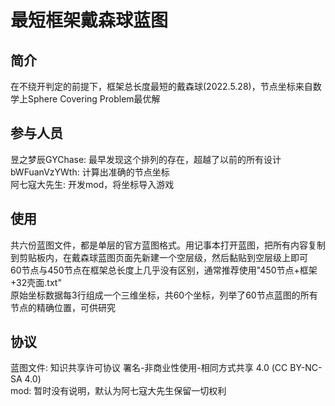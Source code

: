 # 最短框架戴森球蓝图

## 简介

在不绕开判定的前提下，框架总长度最短的戴森球(2022.5.28)，节点坐标来自数学上Sphere Covering Problem最优解  

## 参与人员

昱之梦辰GYChase: 最早发现这个排列的存在，超越了以前的所有设计  
bWFuanVzYWth: 计算出准确的节点坐标  
阿七寇大先生: 开发mod，将坐标导入游戏  

## 使用

共六份蓝图文件，都是单层的官方蓝图格式。用记事本打开蓝图，把所有内容复制到剪贴板内，在戴森球蓝图页面先新建一个空层级，然后黏贴到空层级上即可  
60节点与450节点在框架总长度上几乎没有区别，通常推荐使用"450节点+框架+32壳面.txt"  
原始坐标数据每3行组成一个三维坐标，共60个坐标，列举了60节点蓝图的所有节点的精确位置，可供研究  

## 协议

蓝图文件: 知识共享许可协议 署名-非商业性使用-相同方式共享 4.0 (CC BY-NC-SA 4.0)  
mod: 暂时没有说明，默认为阿七寇大先生保留一切权利  
